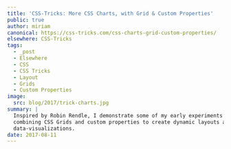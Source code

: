 ```yaml
---
title: 'CSS-Tricks: More CSS Charts, with Grid & Custom Properties'
public: true
author: miriam
canonical: https://css-tricks.com/css-charts-grid-custom-properties/
elsewhere: CSS-Tricks
tags:
  - _post
  - Elsewhere
  - CSS
  - CSS Tricks
  - Layout
  - Grids
  - Custom Properties
image:
  src: blog/2017/trick-charts.jpg
summary: |
  Inspired by Robin Rendle, I demonstrate some of my early experiments
  combining CSS Grids and custom properties to create dynamic layouts and
  data-visualizations.
date: 2017-08-11
---
```



